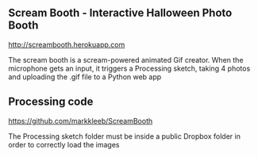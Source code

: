 ## Scream Booth - Interactive Halloween Photo Booth

http://screambooth.herokuapp.com


The scream booth is a scream-powered animated Gif creator. When the microphone gets an input, it triggers a Processing sketch, taking 4 photos and uploading the .gif file to a Python web app

## Processing code

https://github.com/markkleeb/ScreamBooth

The Processing sketch folder must be inside a public Dropbox folder in order to correctly load the images